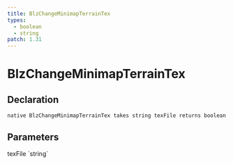 ```yaml
---
title: BlzChangeMinimapTerrainTex
types:
  - boolean
  - string
patch: 1.31
---
```


# BlzChangeMinimapTerrainTex

## Declaration

```
native BlzChangeMinimapTerrainTex takes string texFile returns boolean
```

## Parameters
<dl>
  <dt>texFile `string`</dt>
  <dd></dd>
</dl>